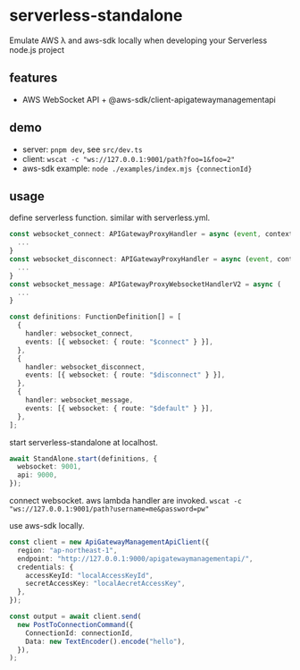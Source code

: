# serverless-standalone

Emulate AWS λ and aws-sdk locally when developing your Serverless node.js project

## features

* AWS WebSocket API + @aws-sdk/client-apigatewaymanagementapi

## demo

* server: `pnpm dev`, see `src/dev.ts`
* client: `wscat -c "ws://127.0.0.1:9001/path?foo=1&foo=2"`
* aws-sdk example: `node ./examples/index.mjs {connectionId}`

## usage

define serverless function. similar with serverless.yml.

```ts
const websocket_connect: APIGatewayProxyHandler = async (event, context) => {
  ...
}
const websocket_disconnect: APIGatewayProxyHandler = async (event, context) => {
  ...
}
const websocket_message: APIGatewayProxyWebsocketHandlerV2 = async (
  ...
}

const definitions: FunctionDefinition[] = [
  {
    handler: websocket_connect,
    events: [{ websocket: { route: "$connect" } }],
  },
  {
    handler: websocket_disconnect,
    events: [{ websocket: { route: "$disconnect" } }],
  },
  {
    handler: websocket_message,
    events: [{ websocket: { route: "$default" } }],
  },
];
```

start serverless-standalone at localhost.

```ts
await StandAlone.start(definitions, {
  websocket: 9001,
  api: 9000,
});
```

connect websocket. aws lambda handler are invoked.
`wscat -c "ws://127.0.0.1:9001/path?username=me&password=pw"`

use aws-sdk locally.

```ts
const client = new ApiGatewayManagementApiClient({
  region: "ap-northeast-1",
  endpoint: "http://127.0.0.1:9000/apigatewaymanagementapi/",
  credentials: {
    accessKeyId: "localAccessKeyId",
    secretAccessKey: "localAecretAccessKey",
  },
});

const output = await client.send(
  new PostToConnectionCommand({
    ConnectionId: connectionId,
    Data: new TextEncoder().encode("hello"),
  }),
);
```
